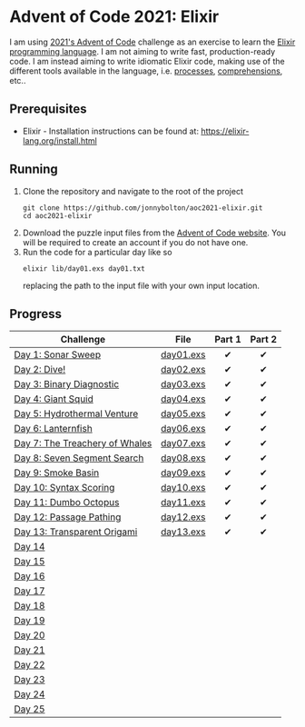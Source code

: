 # Advent of Code 2021: Elixir
I am using [2021's Advent of Code](https://adventofcode.com/2021) challenge as an exercise to learn the [Elixir programming language](https://elixir-lang.org).
I am not aiming to write fast, production-ready code.
I am instead aiming to write idiomatic Elixir code, making use of the different tools available in the language, i.e. [processes](https://elixir-lang.org/getting-started/processes.html), [comprehensions](https://elixir-lang.org/getting-started/comprehensions.html), etc..

## Prerequisites
- Elixir - Installation instructions can be found at: https://elixir-lang.org/install.html

## Running
1. Clone the repository and navigate to the root of the project
   ```
   git clone https://github.com/jonnybolton/aoc2021-elixir.git
   cd aoc2021-elixir
   ```
2. Download the puzzle input files from the [Advent of Code website](https://adventofcode.com/2021). You will be required to create an account if you do not have one.
3. Run the code for a particular day like so
   ```
   elixir lib/day01.exs day01.txt
   ```
   replacing the path to the input file with your own input location.

## Progress
| Challenge | File | Part 1 | Part 2 |
|-----------|------|:------:|:------:|
| [Day 1: Sonar Sweep](https://adventofcode.com/2021/day/1) | [day01.exs](lib/day01.exs) | ✔ | ✔ |
| [Day 2: Dive!](https://adventofcode.com/2021/day/2) | [day02.exs](lib/day02.exs) | ✔ | ✔ |
| [Day 3: Binary Diagnostic](https://adventofcode.com/2021/day/3) | [day03.exs](lib/day03.exs) | ✔ | ✔ |
| [Day 4: Giant Squid](https://adventofcode.com/2021/day/4) | [day04.exs](lib/day04.exs) | ✔ | ✔ |
| [Day 5: Hydrothermal Venture](https://adventofcode.com/2021/day/5) | [day05.exs](lib/day05.exs) | ✔ | ✔ |
| [Day 6: Lanternfish](https://adventofcode.com/2021/day/6) | [day06.exs](lib/day06.exs) | ✔ | ✔ |
| [Day 7: The Treachery of Whales](https://adventofcode.com/2021/day/7) | [day07.exs](lib/day07.exs) | ✔ | ✔ |
| [Day 8: Seven Segment Search](https://adventofcode.com/2021/day/8) | [day08.exs](lib/day08.exs) | ✔ | ✔ |
| [Day 9: Smoke Basin](https://adventofcode.com/2021/day/9) | [day09.exs](lib/day09.exs) | ✔ | ✔ |
| [Day 10: Syntax Scoring](https://adventofcode.com/2021/day/10) | [day10.exs](lib/day10.exs) | ✔ | ✔ |
| [Day 11: Dumbo Octopus](https://adventofcode.com/2021/day/11) | [day11.exs](lib/day11.exs) | ✔ | ✔ |
| [Day 12: Passage Pathing](https://adventofcode.com/2021/day/12) | [day12.exs](lib/day12.exs) | ✔ | ✔ |
| [Day 13: Transparent Origami](https://adventofcode.com/2021/day/13) | [day13.exs](lib/day13.exs) | ✔ | ✔ |
| [Day 14](https://adventofcode.com/2021/day/14) | | | |
| [Day 15](https://adventofcode.com/2021/day/15) | | | |
| [Day 16](https://adventofcode.com/2021/day/16) | | | |
| [Day 17](https://adventofcode.com/2021/day/17) | | | |
| [Day 18](https://adventofcode.com/2021/day/18) | | | |
| [Day 19](https://adventofcode.com/2021/day/19) | | | |
| [Day 20](https://adventofcode.com/2021/day/20) | | | |
| [Day 21](https://adventofcode.com/2021/day/21) | | | |
| [Day 22](https://adventofcode.com/2021/day/22) | | | |
| [Day 23](https://adventofcode.com/2021/day/23) | | | |
| [Day 24](https://adventofcode.com/2021/day/24) | | | |
| [Day 25](https://adventofcode.com/2021/day/25) | | | |
